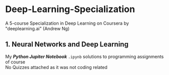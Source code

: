 # Deep-Learning-Specialization
A 5-course Specialization in Deep Learning on Coursera by "deeplearning.ai" (Andrew Ng)

## 1. Neural Networks and Deep Learning
My ***Python Jupiter Notebook*** `.ipynb` solutions to programming assignments of  course <br />
No Quizzes attached as it was not coding related
